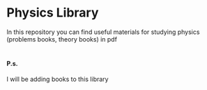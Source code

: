 # Physics Library

In this repository you can find useful materials for studying physics (problems books, theory books) in pdf

#
#### P.s.
I will be adding books to this library